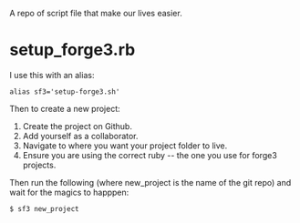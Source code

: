A repo of script file that make our lives easier.

setup_forge3.rb
===============

I use this with an alias:

    alias sf3='setup-forge3.sh'

Then to create a new project:

1. Create the project on Github.
2. Add yourself as a collaborator.
3. Navigate to where you want your project folder to live.
4. Ensure you are using the correct ruby -- the one you use for forge3 projects.

Then run the following (where new_project is the name of the git repo) and wait for the magics to happpen:

    $ sf3 new_project